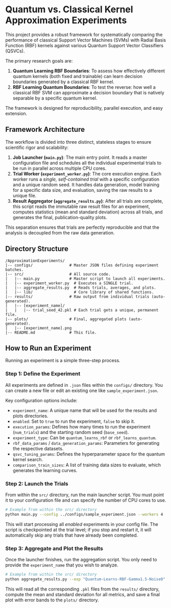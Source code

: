 # Quantum vs. Classical Kernel Approximation Experiments

This project provides a robust framework for systematically comparing the performance of classical Support Vector Machines (SVMs) with Radial Basis Function (RBF) kernels against various Quantum Support Vector Classifiers (QSVCs).

The primary research goals are:
1.  **Quantum Learning RBF Boundaries**: To assess how effectively different quantum kernels (both fixed and trainable) can learn decision boundaries generated by a classical RBF kernel.
2.  **RBF Learning Quantum Boundaries**: To test the reverse: how well a classical RBF SVM can approximate a decision boundary that is natively separable by a specific quantum kernel.

The framework is designed for reproducibility, parallel execution, and easy extension.

## Framework Architecture

The workflow is divided into three distinct, stateless stages to ensure scientific rigor and scalability:

1.  **Job Launcher (`main.py`)**: The main entry point. It reads a master configuration file and schedules all the individual experimental trials to be run in parallel across multiple CPU cores.
2.  **Trial Worker (`experiment_worker.py`)**: The core execution engine. Each worker runs a *single, self-contained trial* with a specific configuration and a unique random seed. It handles data generation, model training for a specific data size, and evaluation, saving the raw results to a unique file.
3.  **Result Aggregator (`aggregate_results.py`)**: After all trials are complete, this script reads the immutable raw result files for an experiment, computes statistics (mean and standard deviation) across all trials, and generates the final, publication-quality plots.

This separation ensures that trials are perfectly reproducible and that the analysis is decoupled from the raw data generation.

## Directory Structure

```
/ApproximationExperiments/
|-- configs/                # Master JSON files defining experiment batches.
|-- src/                    # All source code.
|   |-- main.py             # Master script to launch all experiments.
|   |-- experiment_worker.py  # Executes a SINGLE trial.
|   |-- aggregate_results.py  # Reads trials, averages, and plots.
|   |-- lib/                  # Core library of shared functions.
|-- results/                # Raw output from individual trials (auto-generated).
|   |-- [experiment_name]/
|   |   |-- trial_seed_42.pkl # Each trial gets a unique, permanent file.
|-- plots/                  # Final, aggregated plots (auto-generated).
|   |-- [experiment_name].png
|-- README.md               # This file.
```

## How to Run an Experiment

Running an experiment is a simple three-step process.

### Step 1: Define the Experiment

All experiments are defined in `.json` files within the `configs/` directory. You can create a new file or edit an existing one like `sample_experiment.json`.

Key configuration options include:
-   `experiment_name`: A unique name that will be used for the results and plots directories.
-   `enabled`: Set to `true` to run the experiment, `false` to skip it.
-   `execution_params`: Defines how many times to run the experiment (`num_trials`) and the starting random seed (`base_seed`).
-   `experiment_type`: Can be `quantum_learns_rbf` or `rbf_learns_quantum`.
-   `rbf_data_params` / `data_generation_params`: Parameters for generating the respective datasets.
-   `qsvc_tuning_params`: Defines the hyperparameter space for the quantum kernel search.
-   `comparison_train_sizes`: A list of training data sizes to evaluate, which generates the learning curves.

### Step 2: Launch the Trials

From within the `src/` directory, run the main launcher script. You must point it to your configuration file and can specify the number of CPU cores to use.

```bash
# Example from within the src/ directory
python main.py --config ../configs/sample_experiment.json --workers 4
```

This will start processing all *enabled* experiments in your config file. The script is checkpointed at the trial level; if you stop and restart it, it will automatically skip any trials that have already been completed.

### Step 3: Aggregate and Plot the Results

Once the launcher finishes, run the aggregation script. You only need to provide the `experiment_name` that you wish to analyze.

```bash
# Example from within the src/ directory
python aggregate_results.py --exp "Quantum-Learns-RBF-Gamma1.5-Noise0"
```

This will read all the corresponding `.pkl` files from the `results/` directory, compute the mean and standard deviation for all metrics, and save a final plot with error bands to the `plots/` directory.
